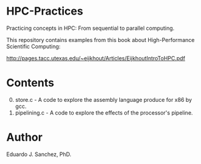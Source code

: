 # HPC-Practices
Practicing concepts in HPC: From sequential to parallel computing.

This repository contains examples from this book about High-Performance
Scientific Computing:

http://pages.tacc.utexas.edu/~eijkhout/Articles/EijkhoutIntroToHPC.pdf

# Contents

0. store.c - A code to explore the assembly language produce for x86 by gcc.
1. pipelining.c - A code to explore the effects of the processor's pipeline.

# Author

Eduardo J. Sanchez, PhD.

